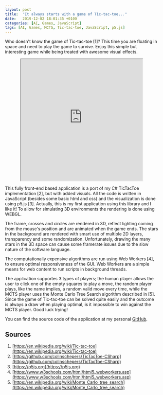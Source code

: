 ```yaml
---
layout: post
title:  "It always starts with a game of Tic-tac-toe..."
date:   2019-12-02 18:01:35 +0100
categories: [AI, Games, JavaScript]
tags: [AI, Games, MCTS, Tic-tac-toe, JavaScript, p5.js]
---
```

Who doesn't know the game of Tic-tac-toe [1]? This time you are floating in space and need to play the game to survive. Enjoy this simple but interesting game while being treated with awesome visual effects. 

<p><div style="text-align:center;"><iframe src="https://colinschepers.github.io/TicTacToeJS/" width="400pt" height="400pt"></iframe></div></p>

This fully front-end based application is a port of my C# TicTacToe implementation [2], but with added visuals. All the code is written in JavaScript (besides some basic html and css) and the visualization is done using p5.js [3]. Actually, this is my first application using this library and I like it! To allow for simulating 3D environments the rendering is done using WEBGL. 

The frame, crosses and circles are rendered in 3D, reflect lighting coming from the mouse's position and are animated when the game ends. The stars in the background are rendered with smart use of multiple 2D layers, transparency and some randomization. Unfortunately, drawing the many stars in the 3D space can cause some framerate issues due to the slow nature of the software language.

The computationally expensive algorithms are run using Web Workers [4], to ensure optimal responsiveness of the GUI. Web Workers are a simple means for web content to run scripts in background threads.

The application supportes 3 types of players; the human player allows the user to click one of the empty squares to play a move, the random player plays, like the name implies, a random valid move every time, while the MCTS player uses the Monte Carlo Tree Search algorithm described in [5]. Since the game of Tic-tac-toe can be solved quite easily and the outcome is always a draw when playing optimal, is it impossible to win against the MCTS player. Good luck trying!

You can find the source code of the application at my personal [GitHub](https://github.com/colinschepers/TicTacToeJs).

## Sources

1. [https://en.wikipedia.org/wiki/Tic-tac-toe](https://en.wikipedia.org/wiki/Tic-tac-toe)
2. [https://github.com/colinschepers/TicTacToe-CSharp](https://github.com/colinschepers/TicTacToe-CSharp)
3. [https://p5js.org](https://p5js.org)
4. [https://www.w3schools.com/html/html5_webworkers.asp](https://www.w3schools.com/html/html5_webworkers.asp)
5. [https://en.wikipedia.org/wiki/Monte_Carlo_tree_search](https://en.wikipedia.org/wiki/Monte_Carlo_tree_search)
